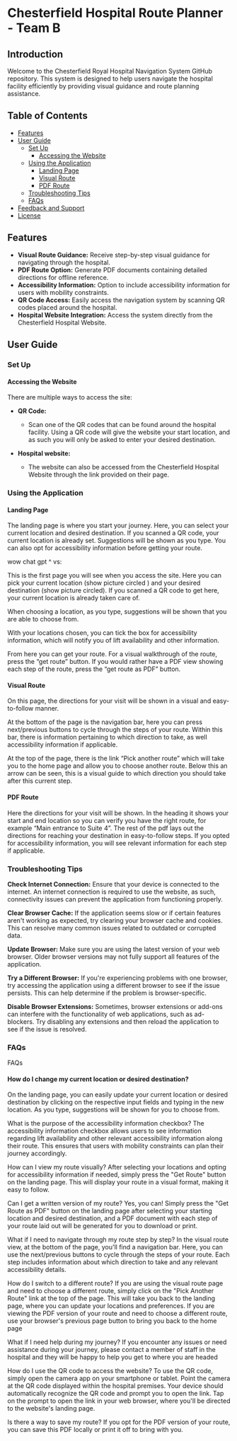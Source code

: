  # Chesterfield Hospital Route Planner - Team B

 ## Introduction

 Welcome to the Chesterfield Royal Hospital Navigation System GitHub repository. This system is designed to help users navigate the hospital facility efficiently by providing visual guidance and route planning assistance.


## Table of Contents

- [Features](#features)
- [User Guide](#user-guide)
  - [Set Up](#set-up)
    - [Accessing the Website](#accessing-the-website)
  - [Using the Application](#using-the-application)
    - [Landing Page](#landing-page)
    - [Visual Route](#visual-route)
    - [PDF Route](#pdf-route)
  - [Troubleshooting Tips](#troubleshooting-tips)
  - [FAQs](#faqs)
- [Feedback and Support](#feedback-and-support)
- [License](#license)

 ## Features

- **Visual Route Guidance:** Receive step-by-step visual guidance for navigating through the hospital.
- **PDF Route Option:** Generate PDF documents containing detailed directions for offline reference.
- **Accessibility Information:** Option to include accessibility information for users with mobility constraints.
- **QR Code Access:** Easily access the navigation system by scanning QR codes placed around the hospital.
- **Hospital Website Integration:** Access the system directly from the Chesterfield Hospital Website.

## User Guide

### Set Up

#### Accessing the Website

There are multiple ways to access the site:

- **QR Code:**
    - Scan one of the QR codes that can be found around the hospital facility. Using a QR code will give the website your start location, and as such you will only be asked to enter your desired destination.

- **Hospital website:**
    - The website can also be accessed from the Chesterfield Hospital Website through the link provided on their page.

### Using the Application

#### Landing Page

The landing page is where you start your journey. Here, you can select your current location and desired destination. If you scanned a QR code, your current location is already set. Suggestions will be shown as you type. You can also opt for accessibility information before getting your route.

wow chat gpt ^ vs:

This is the first page you will see when you access the site. Here you can pick your current location (show picture circled ) and your desired destination (show picture circled). If you scanned a QR code to get here, your current location is already taken care of.

When choosing a location, as you type, suggestions will be shown that you are able to choose from.

With your locations chosen, you can tick the box for accessibility information, which will notify you of lift availability and other information.

From here you can get your route. For a visual walkthrough of the route, press the “get route” button. If you would rather have a PDF view showing each step of the route, press the “get route as PDF” button.

#### Visual Route

On this page, the directions for your visit will be shown in a visual and easy-to-follow manner. 

At the bottom of the page is the navigation bar, here you can press next/previous buttons to cycle through the steps of your route. Within this bar, there is information pertaining to which direction to take, as well accessibility information if applicable.

At the top of the page, there is the link “Pick another route” which will take you to the home page and allow you to choose another route. Below this an arrow can be seen, this is a visual guide to which direction you should take after this current step.

#### PDF Route

Here the directions for your visit will be shown.
In the heading it shows your start and end location so you can verify you have the right route, for example “Main entrance to Suite 4”.
The rest of the pdf lays out the directions for reaching your destination in easy-to-follow steps. If you opted for accessibility information, you will see relevant information for each step if applicable.


### Troubleshooting Tips

**Check Internet Connection:** Ensure that your device is connected to the internet. An internet connection is required to use the website, as such, connectivity issues can prevent the application from functioning properly.

**Clear Browser Cache:** If the application seems slow or if certain features aren't working as expected, try clearing your browser cache and cookies. This can resolve many common issues related to outdated or corrupted data.

**Update Browser:** Make sure you are using the latest version of your web browser. Older browser versions may not fully support all features of the application.

**Try a Different Browser:** If you're experiencing problems with one browser, try accessing the application using a different browser to see if the issue persists. This can help determine if the problem is browser-specific.

**Disable Browser Extensions:** Sometimes, browser extensions or add-ons can interfere with the functionality of web applications, such as ad-blockers. Try disabling any extensions and then reload the application to see if the issue is resolved.

### FAQs

FAQs

#### How do I change my current location or desired destination?

On the landing page, you can easily update your current location or desired destination by clicking on the respective input fields and typing in the new location. As you type, suggestions will be shown for you to choose from.

What is the purpose of the accessibility information checkbox?
The accessibility information checkbox allows users to see information regarding lift availability and other relevant accessibility information along their route. This ensures that users with mobility constraints can plan their journey accordingly.

How can I view my route visually?
After selecting your locations and opting for accessibility information if needed, simply press the "Get Route" button on the landing page. This will display your route in a visual format, making it easy to follow.

Can I get a written version of my route?
Yes, you can! Simply press the "Get Route as PDF" button on the landing page after selecting your starting location and desired destination, and a PDF document with each step of your route laid out will be generated for you to download or print.

What if I need to navigate through my route step by step?
In the visual route view, at the bottom of the page, you'll find a navigation bar. Here, you can use the next/previous buttons to cycle through the steps of your route. Each step includes information about which direction to take and any relevant accessibility details.

How do I switch to a different route?
If you are using the visual route page and need to choose a different route, simply click on the "Pick Another Route" link at the top of the page. This will take you back to the landing page, where you can update your locations and preferences.
If you are viewing the PDF version of your route and need to choose a different route, use your browser's previous page button to bring you back to the home page

What if I need help during my journey?
If you encounter any issues or need assistance during your journey, please contact a member of staff in the hospital and they will be happy to help you get to where you are headed

How do I use the QR code to access the website?
To use the QR code, simply open the camera app on your smartphone or tablet.
Point the camera at the QR code displayed within the hospital premises.
Your device should automatically recognize the QR code and prompt you to open the link.
Tap on the prompt to open the link in your web browser, where you'll be directed to the website's landing page.

Is there a way to save my route?
If you opt for the PDF version of your route, you can save this PDF locally or print it off to bring with you.
